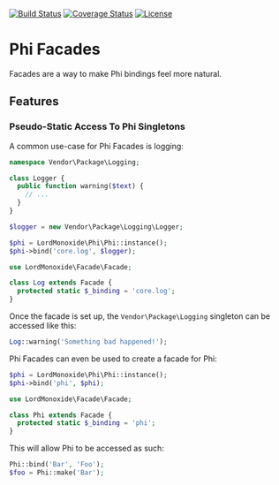 [![Build Status](https://travis-ci.org/LordMonoxide/facade.svg?branch=1.0.0)](https://travis-ci.org/LordMonoxide/facade)
[![Coverage Status](https://coveralls.io/repos/LordMonoxide/facade/badge.svg?branch=1.0.0)](https://coveralls.io/r/LordMonoxide/facade?branch=1.0.0)
[![License](https://img.shields.io/packagist/l/LordMonoxide/facade.svg)](https://img.shields.io/packagist/l/LordMonoxide/facade.svg)

# Phi Facades

Facades are a way to make Phi bindings feel more natural.

## Features

### Pseudo-Static Access To Phi Singletons

A common use-case for Phi Facades is logging:

```php
namespace Vendor\Package\Logging;

class Logger {
  public function warning($text) {
    // ...
  }
}
```

```php
$logger = new Vendor\Package\Logging\Logger;

$phi = LordMonoxide\Phi\Phi::instance();
$phi->bind('core.log', $logger);
```

```php
use LordMonoxide\Facade\Facade;

class Log extends Facade {
  protected static $_binding = 'core.log';
}
```

Once the facade is set up, the `Vendor\Package\Logging` singleton can be accessed like this:

```php
Log::warning('Something bad happened!');
```

Phi Facades can even be used to create a facade for Phi:

```php
$phi = LordMonoxide\Phi\Phi::instance();
$phi->bind('phi', $phi);
```

```php
use LordMonoxide\Facade\Facade;

class Phi extends Facade {
  protected static $_binding = 'phi';
}
```

This will allow Phi to be accessed as such:

```php
Phi::bind('Bar', 'Foo');
$foo = Phi::make('Bar');
```
